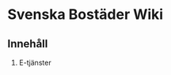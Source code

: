 <!-- TITLE: Home -->
<!-- SUBTITLE: A quick summary of Home -->

# Svenska Bostäder Wiki
## Innehåll
1. E-tjänster